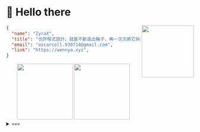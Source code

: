 # 👋 Hello there

<img height="140rem" align="right" src="https://media1.tenor.com/m/NXzOTNb7UsEAAAAd/confused-monkey-sad-monkey.gif">

```json
{
  "name": "ZyraX",
  "title": "也許程式設計，就是不斷造出輪子，再一次次將它拆毀",
  "email": "oscarcoll.930714@gmail.com",
  "link": "https://wennya.xyz",
}
```

<div align="center">
  <img height="150rem" src="https://github-readme-stats.vercel.app/api?username=fileng87&show_icons=true&theme=transparent&hide_border=true" />

  <img height="150rem" src="https://github-readme-stats.vercel.app/api/wakatime?username=fileng87&show_icons=true&theme=transparent&hide_border=true&layout=compact&langs_count=6" />
</div>

<details>
  <summary>💀💀💀</summary>
  <a href="https://www.youtube.com/watch?v=dQw4w9WgXcQ">
    <img align="center" width="200rem" src="https://media1.tenor.com/m/IB9ol7welioAAAAC/dance-vibing.gif">
  </a>
</details>
